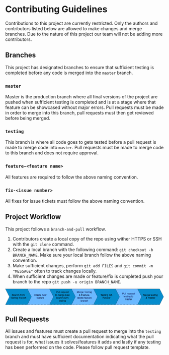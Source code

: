 # Contributing Guidelines

Contributions to this project are currently restricted. Only the authors and contributors listed below are allowed to make changes and merge branches. Due to the nature of this project our team will not be adding more contributors.

## Branches

This project has designated branches to ensure that sufficient testing is completed before any code is merged into the `master` branch.

### `master`

Master is the production branch where all final versions of the project are pushed when sufficient testing is completed and is at a stage where that feature can be showcased without major errors. Pull requests must be made in order to merge into this branch, pull requests must then get reviewed before being merged.

### `testing`

This branch is where all code goes to gets tested before a pull request is made to merge code into `master`. Pull requests must be made to merge code to this branch and does not require approval.

### `feature-<feature name>`

All features are required to follow the above naming convention.

### `fix-<issue number>`

All fixes for issue tickets must follow the above naming convention.

## Project Workflow

This project follows a `branch-and-pull` workflow.

1. Contributors create a local copy of the repo using wither HTTPS or SSH with the `git clone` command.
2. Create a local branch with the following command: `git checkout -b BRANCH_NAME`. Make sure your local branch follow the above naming convention.
3. Make sufficient changes, perform `git add FILES` and `git commit -m "MESSAGE"` often to track changes locally.
4. When sufficient changes are made or feature/fix is completed push your branch to the repo `git push -u origin BRANCH_NAME`.

![Workflow](../images/Workflow.png)

## Pull Requests

All issues and features must create a pull request to merge into the `testing` branch and must have sufficient documentation indicating what the pull request is for, what issues it solves/features it adds and lastly if any testing has been performed on the code. Please follow pull request template.
